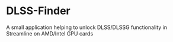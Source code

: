 # DLSS-Finder
A small application helping to unlock DLSS/DLSSG functionality in Streamline on AMD/Intel GPU cards
